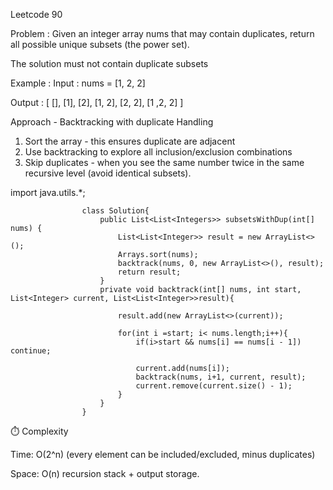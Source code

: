 Leetcode 90

Problem :
Given an integer array nums that may contain duplicates, return all possible unique subsets (the power set).

The solution must not contain duplicate subsets

Example : 
Input : nums = [1, 2, 2]

Output : 
[
    [],
    [1],
    [2],
    [1, 2],
    [2, 2],
    [1 ,2, 2]
]

Approach - Backtracking with duplicate Handling

1. Sort the array -  this ensures duplicate are adjacent
2. Use backtracking to explore all inclusion/exclusion combinations
3. Skip duplicates - when you see the same number twice in the same recursive level (avoid identical subsets).

import java.utils.*;

                    class Solution{
                        public List<List<Integers>> subsetsWithDup(int[] nums) {
                            List<List<Integer>> result = new ArrayList<>();
                            Arrays.sort(nums);
                            backtrack(nums, 0, new ArrayList<>(), result);
                            return result;
                        }
                        private void backtrack(int[] nums, int start, List<Integer> current, List<List<Integer>>result){

                            result.add(new ArrayList<>(current));

                            for(int i =start; i< nums.length;i++){
                                if(i>start && nums[i] == nums[i - 1]) continue;

                                current.add(nums[i]);
                                backtrack(nums, i+1, current, result);
                                current.remove(current.size() - 1);
                            }
                        }
                    }

⏱️ Complexity

Time: O(2^n) (every element can be included/excluded, minus duplicates)

Space: O(n) recursion stack + output storage.